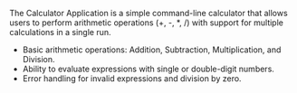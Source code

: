 The Calculator Application is a simple command-line calculator that allows users to perform arithmetic operations (+, -, *, /) with support for multiple calculations in a single run. 

- Basic arithmetic operations: Addition, Subtraction, Multiplication, and Division.
- Ability to evaluate expressions with single or double-digit numbers.
- Error handling for invalid expressions and division by zero.
